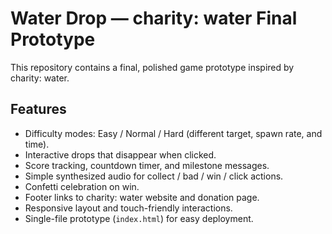 # Water Drop — charity: water Final Prototype

This repository contains a final, polished game prototype inspired by charity: water.

## Features
- Difficulty modes: Easy / Normal / Hard (different target, spawn rate, and time).
- Interactive drops that disappear when clicked.
- Score tracking, countdown timer, and milestone messages.
- Simple synthesized audio for collect / bad / win / click actions.
- Confetti celebration on win.
- Footer links to charity: water website and donation page.
- Responsive layout and touch-friendly interactions.
- Single-file prototype (`index.html`) for easy deployment.
